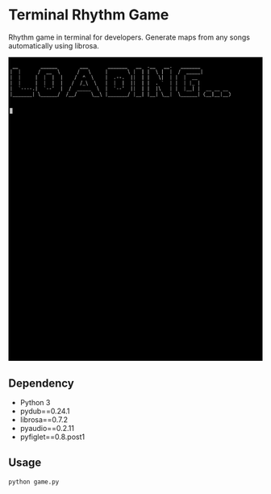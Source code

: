 # Terminal Rhythm Game

Rhythm game in terminal for developers. Generate maps from any songs automatically using librosa.

![result.gif](result.gif)

## Dependency

- Python 3
- pydub==0.24.1
- librosa==0.7.2
- pyaudio==0.2.11
- pyfiglet==0.8.post1

## Usage

```python
python game.py
```
